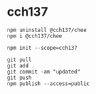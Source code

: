 # cch137

```
npm uninstall @cch137/chee
npm i @cch137/chee

```

```
npm init --scope=cch137

```

```
git pull
git add .
git commit -am "updated"
git push
npm publish --access=public

```